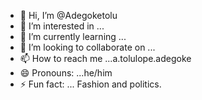 - 👋 Hi, I’m @Adegoketolu
- 👀 I’m interested in ...
- 🌱 I’m currently learning ...
- 💞️ I’m looking to collaborate on ...
- 📫 How to reach me ...a.tolulope.adegoke
- 😄 Pronouns: ...he/him
- ⚡ Fun fact: ... Fashion and politics.

<!---
Adegoketolu/Adegoketolu is a ✨ special ✨ repository because its `README.md` (this file) appears on your GitHub profile.
You can click the Preview link to take a look at your changes.
--->

